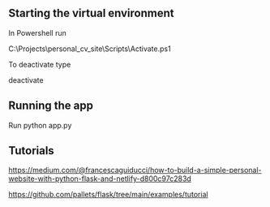 

## Starting the virtual environment

In Powershell run

C:\Projects\personal_cv_site\Scripts\Activate.ps1

To deactivate type

deactivate

## Running the app

Run python app.py

## Tutorials

https://medium.com/@francescaguiducci/how-to-build-a-simple-personal-website-with-python-flask-and-netlify-d800c97c283d

https://github.com/pallets/flask/tree/main/examples/tutorial


